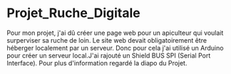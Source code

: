 # Projet_Ruche_Digitale
Pour mon projet, j'ai dû créer une page web pour un apiculteur qui voulait surperviser sa ruche de loin.
Le site web devait obligatoirement être héberger localement par un serveur. 
Donc pour cela j'ai utilisé un Arduino pour créer un serveur local.J'ai rajouté un Shield BUS SPI (Serial Port Interface).
Pour plus d'information regardé la diapo du Projet.

